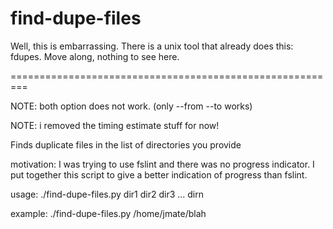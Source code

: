 find-dupe-files
===============

Well, this is embarrassing. There is a unix tool that already does this:
fdupes. Move along, nothing to see here.

=========================================================

NOTE: both option does not work. (only --from --to works)

NOTE: i removed the timing estimate stuff for now!


Finds duplicate files in the list of directories you provide

motivation:
I was trying to use fslint and there was no progress indicator. I put together this
script to give a better indication of progress than fslint.

usage:
./find-dupe-files.py  dir1 dir2 dir3 ... dirn

example:
./find-dupe-files.py  /home/jmate/blah
